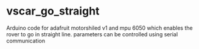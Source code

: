 # vscar_go_straight
Arduino code for adafruit motorshiled v1 and mpu 6050 which enables the rover to go in straight line. parameters can be controlled using serial communication
